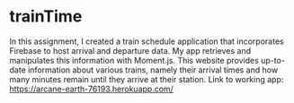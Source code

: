 # trainTime

In this assignment, I created a train schedule application that incorporates Firebase to host arrival and departure data. My app retrieves and manipulates this information with Moment.js. This website provides up-to-date information about various trains, namely their arrival times and how many minutes remain until they arrive at their station.
Link to working app: https://arcane-earth-76193.herokuapp.com/
